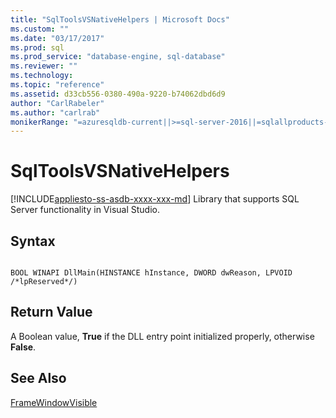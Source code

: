 ```yaml
---
title: "SqlToolsVSNativeHelpers | Microsoft Docs"
ms.custom: ""
ms.date: "03/17/2017"
ms.prod: sql
ms.prod_service: "database-engine, sql-database"
ms.reviewer: ""
ms.technology: 
ms.topic: "reference"
ms.assetid: d33cb556-0380-490a-9220-b74062dbd6d9
author: "CarlRabeler"
ms.author: "carlrab"
monikerRange: "=azuresqldb-current||>=sql-server-2016||=sqlallproducts-allversions||>=sql-server-linux-2017||=azuresqldb-mi-current"
---
```

# SqlToolsVSNativeHelpers
[!INCLUDE[appliesto-ss-asdb-xxxx-xxx-md](../includes/appliesto-ss-asdb-xxxx-xxx-md.md)]
  Library that supports SQL Server functionality in Visual Studio.  
  
## Syntax  
  
```  
  
BOOL WINAPI DllMain(HINSTANCE hInstance, DWORD dwReason, LPVOID /*lpReserved*/)  
```  
  
## Return Value  
 A Boolean value, **True** if the DLL entry point initialized properly, otherwise **False**.  
  
## See Also  
 [FrameWindowVisible](../relational-databases/sqltoolsvsnativehelpers-framewindowvisible.md)  
  
  
